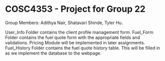 # COSC4353 - Project for Group 22

Group Members: Adithya Nair, Shatavari Shinde, Tyler Hu. 

User_Info Folder contains the client profile management form.
Fuel_Form Folder contains the fuel quote form with the appropriate fields and validations. Pricing Module will be implemented in later assignments.
Fuel_History Folder contains the fuel quote history table. This will be filled in as we implement the database to the webpage.
